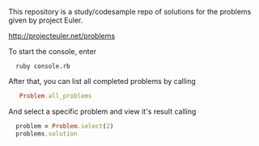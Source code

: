 This repository is a study/codesample repo of solutions for the problems given by project Euler.

http://projecteuler.net/problems

To start the console, enter

```
  ruby console.rb
```

After that, you can list all completed problems by calling

```ruby
   Problem.all_problems
```

And select a specific problem and view it's result calling

```ruby
  problem = Problem.select(2)
  problems.solution
```
